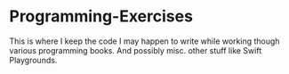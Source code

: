 # Programming-Exercises

This is where I keep the code I may happen to write while working though various programming books. And possibly misc. other stuff like Swift Playgrounds.
